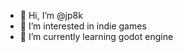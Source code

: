 - 👋 Hi, I’m @jp8k
- 👀 I’m interested in indie games
- 🌱 I’m currently learning godot engine
<!---- 💞️ I’m looking to collaborate on ...
- 📫 How to reach me ...
- 😄 Pronouns: ...
- ⚡ Fun fact: ...
--->

<!---
jp8k/jp8k is a ✨ special ✨ repository because its `README.md` (this file) appears on your GitHub profile.
You can click the Preview link to take a look at your changes.
--->
